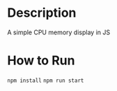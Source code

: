 # Description
A simple CPU memory display in JS

# How to Run
<code>npm install</code>
<code>npm run start</code>
